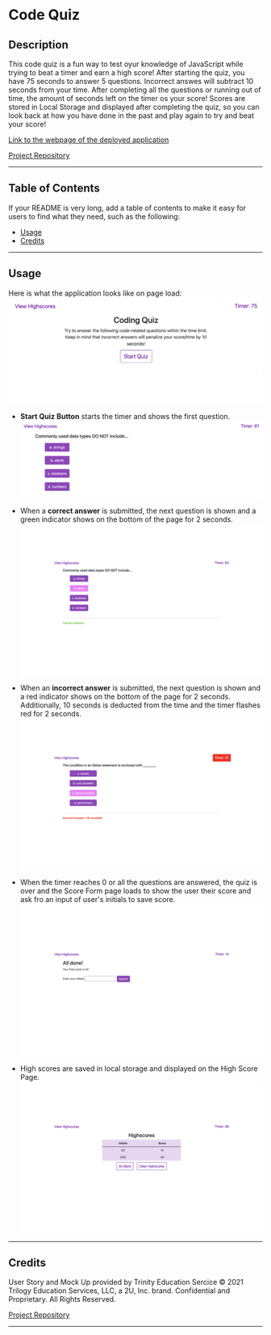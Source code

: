 # Code Quiz

## Description

This code quiz is a fun way to test oyur knowledge of JavaScript while trying to beat a timer and earn a high score! After starting the quiz, you have 75 seconds to answer 5 questions. Incorrect answes will subtract 10 seconds from your time. After completing all the questions or running out of time, the amount of seconds left on the timer os your score! Scores are stored in Local Storage and displayed after completing the quiz, so you can look back at how you have done in the past and play again to try and beat your score! 

[Link to the webpage of the deployed application](https://danidelia253.github.io/code-quiz/)

[Project Repository](https://github.com/DaniDelia253/code-quiz)

---

## Table of Contents


If your README is very long, add a table of contents to make it easy for users to find what they need, such as the following:

* [Usage](#usage)
* [Credits](#credits)

---

## Usage

Here is what the application looks like on page load:
![Code Quiz Landing Page](./assets/images/screenshot-page-load.png)

* **Start Quiz Button** starts the timer and shows the first question.
    ![First question shown with timer ticking down from 75 secondos](./assets/images/screenshot-question.png)

* When a **correct answer** is submitted, the next question is shown and a green indicator shows on the bottom of the page for 2 seconds.
    ![Indicator for a correct response](./assets/images/screenshot-correct-answer.png)

* When an **incorrect answer** is submitted, the next question is shown and a red indicator shows on the bottom of the page for 2 seconds. Additionally, 10 seconds is deducted from the time and the timer flashes red for 2 seconds.
    ![Indicator for an incorrect response](./assets/images/screenshot-incorrect-answer.png)

* When the  timer reaches 0 or all the questions are answered, the quiz is over and the Score Form page loads to show the user their score and ask fro an input of user's initials to save score.
    ![Score Form Page](./assets/images/screenshot-score-form.png)

* High scores are saved in local storage and displayed on the High Score Page.
    ![High Score Page](./assets/images/screenshot-highscores-page.png)


---

## Credits

User Story and Mock Up provided by Trinity Education Sercice © 2021 Trilogy Education Services, LLC, a 2U, Inc. brand. Confidential and Proprietary. All Rights Reserved.

[Project Repository](https://github.com/DaniDelia253/code-quiz)


---